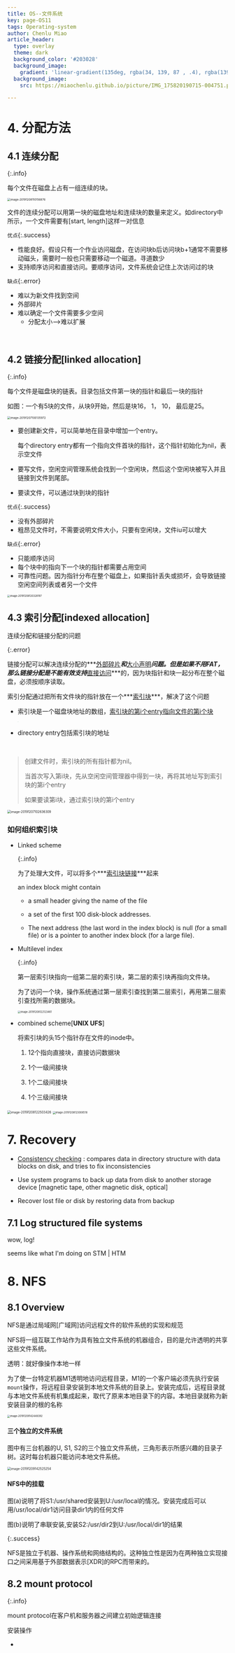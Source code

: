 ```yaml
---
title: OS--文件系统
key: page-OS11
tags: Operating-system
author: Chenlu Miao
article_header:
  type: overlay
  theme: dark
  background_color: '#203028'
  background_image:
    gradient: 'linear-gradient(135deg, rgba(34, 139, 87 , .4), rgba(139, 34, 139, .4))'
  background_image:
    src: https://miaochenlu.github.io/picture/IMG_175820190715-004751.png

---
```




<!--more-->

# 4. 分配方法

## 4.1 连续分配

{:.info}

每个文件在磁盘上占有一组连续的块。

<img src="https://miaochenlu.github.io/picture/image-20191208110156876.png" alt="image-20191208110156876" style="zoom:45%;" />

文件的连续分配可以用第一块的磁盘地址和连续块的数量来定义。如directory中所示，一个文件需要有[start, length]这样一对信息

`优点`{:.success}

* 性能良好。假设只有一个作业访问磁盘，在访问块b后访问块b+1通常不需要移动磁头，需要时一般也只需要移动一个磁道。寻道数少
* 支持顺序访问和直接访问。要顺序访问，文件系统会记住上次访问过的块

`缺点`{:.error}

* 难以为新文件找到空间
* 外部碎片
* 难以确定一个文件需要多少空间
  * 分配太小-->难以扩展

<br/>

## 4.2 链接分配[linked allocation]

{:.info}

每个文件是磁盘块的链表。目录包括文件第一块的指针和最后一块的指针

如图：一个有5块的文件，从块9开始，然后是块16， 1， 10， 最后是25。

<img src="https://miaochenlu.github.io/picture/image-20191207100135972.png" alt="image-20191207100135972" style="zoom:45%;" />

* 要创建新文件，可以简单地在目录中增加一个entry。

  每个directory entry都有一个指向文件首块的指针，这个指针初始化为nil，表示空文件

* 要写文件，空闲空间管理系统会找到一个空闲块，然后这个空闲块被写入并且链接到文件到尾部。
* 要读文件，可以通过块到块的指针



`优点`{:.success}

* 没有外部碎片
* 粗昂见文件时，不需要说明文件大小，只要有空闲块，文件iu可以增大

`缺点`{:.error}

* 只能顺序访问
* 每个块中的指向下一个块的指针都需要占用空间
* 可靠性问题。因为指针分布在整个磁盘上，如果指针丢失或损坏，会导致链接空闲空间列表或者另一个文件

<img src="https://miaochenlu.github.io/picture/image-20191208120328197.png" alt="image-20191208120328197" style="zoom:40%;" />

<br/>

## 4.3 索引分配[indexed allocation]

连续分配和链接分配的问题

{:.error}

链接分配可以解决连续分配的***<u>外部碎片</u>***和***<u>大小声明</u>***问题。但是如果不用FAT，那么链接分配是不能有效支持***<u>直接访问</u>***的，因为块指针和块一起分布在整个磁盘，必须按顺序读取。

索引分配通过把所有文件块的指针放在一个***<u>索引块</u>***，解决了这个问题

* 索引块是一个磁盘块地址的数组，<u>索引块的第i个entry指向文件的第i个块</u>

  <img src="https://miaochenlu.github.io/picture/image-20191208122209693.png" alt="image-20191208122209693" style="zoom: 3%;" />

* directory entry包括索引块的地址

<br/>

> 创建文件时，索引块的所有指针都为nil。
>
> 当首次写入第i块，先从空闲空间管理器中得到一块，再将其地址写到索引块的第i个entry
>
> 如果要读第i块，通过索引块的第i个entry

<img src="https://miaochenlu.github.io/picture/image-20191207102636309.png" alt="image-20191207102636309" style="zoom:50%;" />





### 如何组织索引块

* Linked scheme

  {:.info}

  为了处理大文件，可以将多个***<u>索引块链接</u>***起来

  an index block might contain 

  * a small header giving the name of the file 

  * a set of the first 100 disk-block addresses.

  * The next address (the last word in the index block) is null (for a small file) or is a pointer to another index block (for a large file).

* Multilevel index

  {:.info}

  第一层索引块指向一组第二层的索引块，第二层的索引块再指向文件块。

  为了访问一个块，操作系统通过第一层索引查找到第二层索引，再用第二层索引查找所需的数据块。

  <img src="https://miaochenlu.github.io/picture/image-20191208122123461.png" alt="image-20191208122123461" style="zoom:40%;" />

* combined scheme[**UNIX UFS**]

  将索引块的头15个指针存在文件的inode中。

  1. 12个指向直接块，直接访问数据块

  2. 1个一级间接块
  3. 1个二级间接块
  4. 1个三级间接块

<img src="https://miaochenlu.github.io/picture/image-20191208122503426.png" alt="image-20191208122503426" style="zoom:50%;" />







<img src="https://miaochenlu.github.io/picture/image-20191208123006518.png" alt="image-20191208123006518" style="zoom:40%;" />







# 7. Recovery

* <u>Consistency checking</u> : compares data in directory structure with data blocks on disk, and tries to fix inconsistencies

* Use system programs to back up data from disk to another storage device [magnetic tape, other magnetic disk, optical]

* Recover lost file or disk by restoring data from backup

## 7.1 Log structured file systems

wow, log! 

seems like what I'm doing on STM | HTM



# 8. NFS

## 8.1 Overview

NFS是通过局域网[广域网]访问远程文件的软件系统的实现和规范



NFS将一组互联工作站作为具有独立文件系统的机器组合，目的是允许透明的共享这些文件系统。

透明：就好像操作本地一样

为了使一台特定机器M1透明地访问远程目录，M1的一个客户端必须先执行安装`mount`操作，将远程目录安装到本地文件系统的目录上。安装完成后，远程目录就与本地文件系统有机集成起来，取代了原来本地目录下的内容。本地目录就称为新安装目录的根的名称

<div class="item">   
  <div class="item__image"> 
    <img class="image image--lg" src="https://miaochenlu.github.io/picture/image-20191209142448392.png" alt="image-20191209142448392" style="zoom:40%;" /> 
  </div>   
  <div class="item__content">     
  <div class="item__header">       
    <h4>三个独立的文件系统</h4>     
  </div>     
  <div class="item__description">     
    <p>图中有三台机器的U, S1, S2的三个独立文件系统，三角形表示所感兴趣的目录子树。这时每台机器只能访问本地文件系统。</p>  
  </div>   
  </div> 
</div>

<div class="item">   
  <div class="item__image"> 
    <img class="image image--lg" src="https://miaochenlu.github.io/picture/image-20191209142525254.png" alt="image-20191209142525254" style="zoom:50%;" />
  </div>   
  <div class="item__content">     
  <div class="item__header">       
    <h4>NFS中的挂载</h4>     
  </div>     
  <div class="item__description">     
    <p>图(a)说明了将S1:/usr/shared安装到U:/usr/local的情况。安装完成后可以用/usr/local/dir1访问目录dir1内的任何文件</p>
    <p>
      图(b)说明了串联安装,安装S2:/usr/dir2到U:/usr/local/dir1的结果
    </p>
  </div>   
  </div> 
</div>

{:.success}

NFS是独立于机器、操作系统和网络结构的。这种独立性是因为在两种独立实现接口之间采用基于外部数据表示[XDR]的RPC而带来的。

## 8.2 mount protocol

{:.info}

mount protocol在客户机和服务器之间建立初始逻辑连接

安装操作

* 